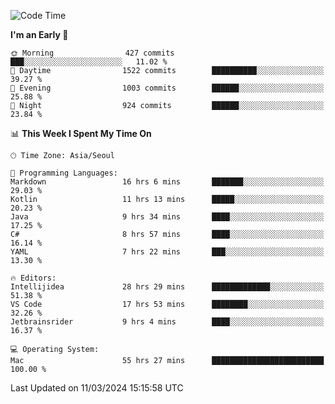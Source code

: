 <!--START_SECTION:waka-->
![Code Time](http://img.shields.io/badge/Code%20Time-496%20hrs%205%20mins-blue)

**I'm an Early 🐤** 

```text
🌞 Morning                427 commits         ███░░░░░░░░░░░░░░░░░░░░░░   11.02 % 
🌆 Daytime                1522 commits        ██████████░░░░░░░░░░░░░░░   39.27 % 
🌃 Evening                1003 commits        ██████░░░░░░░░░░░░░░░░░░░   25.88 % 
🌙 Night                  924 commits         ██████░░░░░░░░░░░░░░░░░░░   23.84 % 
```


📊 **This Week I Spent My Time On** 

```text
🕑︎ Time Zone: Asia/Seoul

💬 Programming Languages: 
Markdown                 16 hrs 6 mins       ███████░░░░░░░░░░░░░░░░░░   29.03 % 
Kotlin                   11 hrs 13 mins      █████░░░░░░░░░░░░░░░░░░░░   20.23 % 
Java                     9 hrs 34 mins       ████░░░░░░░░░░░░░░░░░░░░░   17.25 % 
C#                       8 hrs 57 mins       ████░░░░░░░░░░░░░░░░░░░░░   16.14 % 
YAML                     7 hrs 22 mins       ███░░░░░░░░░░░░░░░░░░░░░░   13.30 % 

🔥 Editors: 
Intellijidea             28 hrs 29 mins      █████████████░░░░░░░░░░░░   51.38 % 
VS Code                  17 hrs 53 mins      ████████░░░░░░░░░░░░░░░░░   32.26 % 
Jetbrainsrider           9 hrs 4 mins        ████░░░░░░░░░░░░░░░░░░░░░   16.37 % 

💻 Operating System: 
Mac                      55 hrs 27 mins      █████████████████████████   100.00 % 
```


 Last Updated on 11/03/2024 15:15:58 UTC
<!--END_SECTION:waka-->
